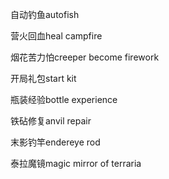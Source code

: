 自动钓鱼autofish

营火回血heal campfire

烟花苦力怕creeper become firework

开局礼包start kit

瓶装经验bottle experience

铁砧修复anvil repair

末影钓竿endereye rod

泰拉魔镜magic mirror of terraria